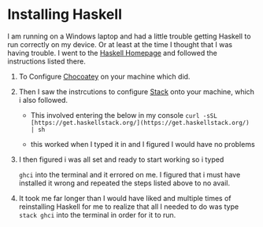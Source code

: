 # Installing Haskell

I am running on a Windows laptop and had a little trouble getting Haskell to run correctly on my device. Or at least at the time I thought that I was having trouble. I went to the [Haskell Homepage](https://www.haskell.org/platform/) and followed the instructions listed there.

1. To Configure [Chocoatey](https://chocolatey.org/) on your machine which did.

2. Then I saw the instrcutions to configure [Stack](https://www.haskellstack.org/) onto your machine, which i also followed.
    - This involved entering the below in my console
    `curl -sSL [https://get.haskellstack.org/](https://get.haskellstack.org/) | sh`

    - this worked when I typed it in and I figured I would have no problems

3. I then figured i was all set and ready to start working so i typed

    `ghci`
    into the terminal and it errored on me. I figured that i must have installed it wrong and repeated the steps listed above to no avail.

4. It took me far longer than I would have liked and multiple times of reinstalling Haskell for me to realize that all I needed to do was type
    `stack ghci`
into the terminal in order for it to run.
